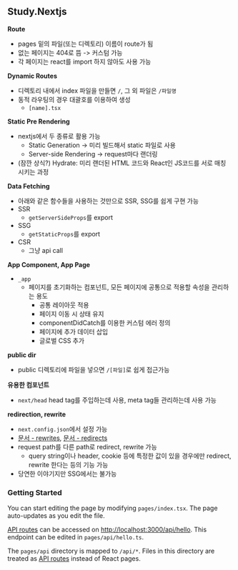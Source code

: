 ## Study.Nextjs

**Route**
- pages 밑의 파일(또는 디렉토리) 이름이 route가 됨
- 없는 페이지는 404로 뜸 -> 커스텀 가능
- 각 페이지는 react를 import 하지 않아도 사용 가능

**Dynamic Routes**
- 디렉토리 내에서 index 파일을 만들면 `/`, 그 외 파일은 `/파일명`
- 동적 라우팅의 경우 대괄호를 이용하여 생성
  - `[name].tsx`

**Static Pre Rendering**
- nextjs에서 두 종류로 활용 가능
  - Static Generation -> 미리 빌드해서 static 파일로 사용
  - Server-side Rendering -> request마다 랜더링
- (잠깐 상식?) Hydrate: 미리 랜더된 HTML 코드와 React인 JS코드를 서로 매칭 시키는 과정

**Data Fetching**
- 아래와 같은 함수들을 사용하는 것만으로 SSR, SSG를 쉽게 구현 가능
- SSR
  - `getServerSideProps`를 export
- SSG
  - `getStaticProps`를 export
- CSR
  - 그냥 api call

**App Component, App Page**
- `_app`
  - 페이지를 초기화하는 컴포넌트, 모든 페이지에 공통으로 적용할 속성을 관리하는 용도
    - 공통 레이아웃 적용
    - 페이지 이동 시 상태 유지
    - componentDidCatch를 이용한 커스텀 에러 정의
    - 페이지에 추가 데이터 삽입
    - 글로벌 CSS 추가

**public dir**
- public 디렉토리에 파일을 넣으면 `/[파일]`로 쉽게 접근가능

**유용한 컴포넌트**
- `next/head` head tag를 주입하는데 사용, meta tag들 관리하는데 사용 가능

**redirection, rewrite**
- `next.config.json`에서 설정 가능
- [문서 - rewrites](https://nextjs.org/docs/api-reference/next.config.js/rewrites), [문서 - redirects](https://nextjs.org/docs/api-reference/next.config.js/redirects)
- request path를 다른 path로 redirect, rewrite 가능 
  - query string이나 header, cookie 등에 특정한 값이 있을 경우에만 redirect, rewrite 한다는 등의 기능 가능
- 당연한 이야기지만 SSG에서는 불가능

### Getting Started

You can start editing the page by modifying `pages/index.tsx`. The page auto-updates as you edit the file.

[API routes](https://nextjs.org/docs/api-routes/introduction) can be accessed on [http://localhost:3000/api/hello](http://localhost:3000/api/hello). This endpoint can be edited in `pages/api/hello.ts`.

The `pages/api` directory is mapped to `/api/*`. Files in this directory are treated as [API routes](https://nextjs.org/docs/api-routes/introduction) instead of React pages.
